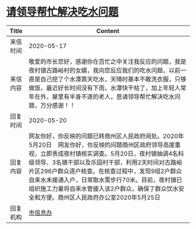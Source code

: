 # <a href="http://www.shangluo.gov.cn/zmhd/ldxxxx.jsp?urltype=leadermail.LeaderMailContentUrl&wbtreeid=1112&leadermailid=5859">请领导帮忙解决吃水问题</a>
|Title|Content|
|:---:|---|
|来信时间|2020-05-17|
|来信内容|敬爱的市长您好，感谢你在百忙之中关注我反应的问题，我是夜村镇古路峪村的女婿，我向您反应我们的吃水问题，以前一直是自己挖了个水潭靠天吃水，天晴时基本不敢洗衣服，只够做饭，最近好长时间没有下雨，水潭快干枯了，加上年轻人常年在外，屋里有半身不遂的老人，恳请领导帮忙解决吃水问题，万分感谢！！|
|回复时间|2020-05-20|
|回复内容|网友你好，你反映的问题已转商州区人民政府阅处。2020年5月20日    网友你好，你反映的问题商州区政府领导高度重视，立即责成夜村镇核实调查。5月20日，夜村镇抽调4名科级领导、3名镇干部以及乐园村干部，利用2天时间对古路峪片区296户群众逐户核查。在核查过程中，发现9组2户群众自来水未接通入户，日常取水需步行70米。目前，夜村镇已组织施工力量将自来水管接入该2户群众，确保了群众饮水安全和方便。商州区人民政府办公室2020年5月25日|
|回复机构|<a href="../../categories/agencies/市信息办.md">市信息办</a>|